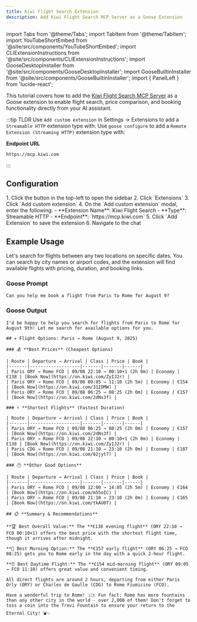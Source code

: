 ```yaml
---
title: Kiwi Flight Search Extension
description: Add Kiwi Flight Search MCP Server as a Goose Extension
---
```


import Tabs from '@theme/Tabs';
import TabItem from '@theme/TabItem';
import YouTubeShortEmbed from '@site/src/components/YouTubeShortEmbed';
import CLIExtensionInstructions from '@site/src/components/CLIExtensionInstructions';
import GooseDesktopInstaller from '@site/src/components/GooseDesktopInstaller';
import GooseBuiltinInstaller from '@site/src/components/GooseBuiltinInstaller';
import { PanelLeft } from 'lucide-react';


This tutorial covers how to add the [Kiwi Flight Search MCP Server](https://mcp.kiwi.com) as a Goose extension to enable flight search, price comparison, and booking functionality directly from your AI assistant.

:::tip TLDR
<Tabs groupId="interface">
  <TabItem value="ui" label="Goose Desktop" default>
  Use `Add custom extension` in Settings → Extensions to add a `Streamable HTTP` extension type with:
  </TabItem>
  <TabItem value="cli" label="Goose CLI">
  Use `goose configure` to add a `Remote Extension (Streaming HTTP)` extension type with:
  </TabItem>
</Tabs>

  **Endpoint URL**
  ```
  https://mcp.kiwi.com
  ```
:::

## Configuration

<Tabs groupId="interface">
  <TabItem value="ui" label="Goose Desktop" default>
    1. Click the <PanelLeft className="inline" size={16} /> button in the top-left to open the sidebar
    2. Click `Extensions`
    3. Click `Add custom extension`
    4. On the `Add custom extension` modal, enter the following:
       - **Extension Name**: Kiwi Flight Search
       - **Type**: Streamable HTTP
       - **Endpoint**: `https://mcp.kiwi.com`
    5. Click `Add Extension` to save the extension
    6. Navigate to the chat

  </TabItem>
  <TabItem value="cli" label="Goose CLI">
    <CLIExtensionInstructions
      name="kiwi-flight-search"
      type="http"
      url="https://mcp.kiwi.com"
      timeout={300}
    />

  </TabItem>
</Tabs>

## Example Usage

Let's search for flights between any two locations on specific dates. You can search by city names or airport codes, and the extension will find available flights with pricing, duration, and booking links.

### Goose Prompt

```
Can you help me book a flight from Paris to Rome for August 9?
```

### Goose Output

```
I'd be happy to help you search for flights from Paris to Rome for August 9th! Let me search for available options for you.

## ✈️ Flight Options: Paris → Rome (August 9, 2025)

### 💰 **Best Prices** (Cheapest Options)

| Route | Departure → Arrival | Class | Price | Book |
|-------|-------------------|-------|-------|------|
| Paris ORY → Rome FCO | 09/08 22:10 → 00:10+1 (2h 0m) | Economy | €138 | [Book Now](https://on.kiwi.com/ZyIJ2r) |
| Paris ORY → Rome FCO | 09/08 09:05 → 11:10 (2h 5m) | Economy | €154 | [Book Now](https://on.kiwi.com/31IDMW) |
| Paris ORY → Rome FCO | 09/08 06:25 → 08:25 (2h 0m) | Economy | €157 | [Book Now](https://on.kiwi.com/2dNs3f) |

### ⚡ **Shortest Flights** (Fastest Duration)

| Route | Departure → Arrival | Class | Price | Book |
|-------|-------------------|-------|-------|------|
| Paris ORY → Rome FCO | 09/08 06:25 → 08:25 (2h 0m) | Economy | €157 | [Book Now](https://on.kiwi.com/2dNs3f) |
| Paris ORY → Rome FCO | 09/08 22:10 → 00:10+1 (2h 0m) | Economy | €138 | [Book Now](https://on.kiwi.com/ZyIJ2r) |
| Paris CDG → Rome FCO | 09/08 21:10 → 23:10 (2h 0m) | Economy | €187 | [Book Now](https://on.kiwi.com/62jyt7) |

### 🕐 **Other Good Options**

| Route | Departure → Arrival | Class | Price | Book |
|-------|-------------------|-------|-------|------|
| Paris ORY → Rome FCO | 09/08 12:00 → 14:05 (2h 5m) | Economy | €164 | [Book Now](https://on.kiwi.com/m55oIC) |
| Paris ORY → Rome FCO | 09/08 21:10 → 23:10 (2h 0m) | Economy | €165 | [Book Now](https://on.kiwi.com/tkAU0T) |

## 📋 **Summary & Recommendations**

**🏆 Best Overall Value:** The **€138 evening flight** (ORY 22:10 → FCO 00:10+1) offers the best price with the shortest flight time, though it arrives after midnight.

**🌅 Best Morning Option:** The **€157 early flight** (ORY 06:25 → FCO 08:25) gets you to Rome early in the day with a quick 2-hour flight.

**⏰ Best Daytime Flight:** The **€154 mid-morning flight** (ORY 09:05 → FCO 11:10) offers great value and convenient timing.

All direct flights are around 2 hours, departing from either Paris Orly (ORY) or Charles de Gaulle (CDG) to Rome Fiumicino (FCO).

Have a wonderful trip to Rome! 🇮🇹 Fun fact: Rome has more fountains than any other city in the world - over 2,000 of them! Don't forget to toss a coin into the Trevi Fountain to ensure your return to the Eternal City! ⛲✨

```
